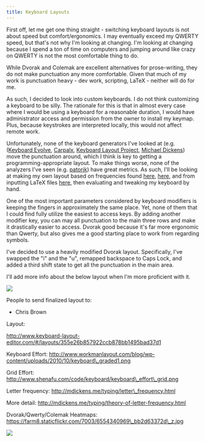 ```yaml
---
title: Keyboard Layouts
---
```


First off, let me get one thing straight - switching keyboard layouts is not
about speed but comfort/ergonomics. I may eventually exceed my QWERTY speed,
but that's not why I'm looking at changing. I'm looking at changing because I
spend a ton of time on computers and jumping around like crazy on QWERTY is not
the most comfortable thing to do.

While Dvorak and Colemak are excellent alternatives for prose-writing, they do
not make punctuation any more comfortable. Given that much of my work is
punctuation heavy - dev work, scripting, LaTeX - neither will do for me.

As such, I decided to look into custom keyboards. I do not think customizing a
keyboard to be silly. The rationale for this is that in almost every case where
I would be using a keyboard for a reasonable duration, I would have
administrator access and permission from the owner to install my keymap. Plus,
because keystrokes are interpreted locally, this would not affect remote work.

Unfortunately, none of the keyboard generators I've looked at (e.g. ([Keyboard
Evolve](http://www.michaelcapewell.com/programming/keyboardevolve.htm),
[Carpalx](http://mkweb.bcgsc.ca/carpalx/), [Keyboard Layout
Project](http://mathematicalmulticore.wordpress.com/the-keyboard-layout-project/),
[Michael Dickens](https://github.com/michaeldickens/Typing)) move the
punctuation around, which I think is key to getting a programming-appropriate
layout. To make things worse, none of the analyzers I've seen (e.g.
[patorjk](http://patorjk.com/keyboard-layout-analyzer/#/main)) have great
metrics. As such, I'll be looking at making my own layout based on frequencies
found [here](http://xahlee.info/comp/computer_language_char_distribution.html),
[here](http://www.mahdiyusuf.com/post/9947002105/most-pressed-keys-and-programming-syntaxes-2),
and from inputting LaTeX files
[here](http://www.patrick-wied.at/projects/heatmap-keyboard/), then evaluating
and tweaking my keyboard by hand.

One of the most important parameters considered by keyboard modifiers is
keeping the fingers in approximately the same place. Yet, none of them that I
could find fully utilize the easiest to access keys. By adding another modifier
key, you can may all punctuation to the main three rows and make it drastically
easier to access. Dvorak good because it's far more ergonomic than Qwerty, but
also gives me a good starting place to work from regarding symbols.

I've decided to use a heavily modified Dvorak layout. Specifically, I've
swapped the "i" and the "u", remapped backspace to Caps Lock, and added a third
shift state to get all the punctuation in the main area.

I'll add more info about the below layout when I'm more proficient with it.

[![](https://docs.google.com/uc?id=0B0Jfms0twG8EWnAzUGhldFdqMXc&export=download)](https://docs.google.com/file/d/0B0Jfms0twG8EWnAzUGhldFdqMXc/edit?usp=drive_web)

People to send finalized layout to:

- Chris Brown

Layout:

http://www.keyboard-layout-editor.com/#/layouts/355e26b857922ccb878bb1495bad37d1

Keyboard Effort:
http://www.workmanlayout.com/blog/wp-content/uploads/2010/10/keyboard\_graded1.png

Grid Effort: http://www.shenafu.com/code/keyboard/keyboard\_effort\_grid.png

Letter frequency: http://mdickens.me/typing/letter\_frequency.html

More detail: http://mdickens.me/typing/theory-of-letter-frequency.html

Dvorak/Qwerty/Colemak Heatmaps:
https://farm8.staticflickr.com/7003/6554340969\_bb2d63372d\_z.jpg

[![](https://docs.google.com/uc?id=0B0Jfms0twG8ESlJXeUZCLVZXZ00&export=download)](https://docs.google.com/file/d/0B0Jfms0twG8ESlJXeUZCLVZXZ00/edit?usp=drive_web)
